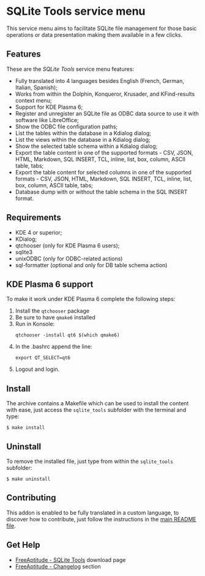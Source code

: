 # SQLite Tools service menu

This service menu aims to facilitate SQLite file management for those basic operations
or data presentation making them available in a few clicks.

## Features

These are the *SQLite Tools* service menu features:
- Fully translated into 4 languages besides English
  (French, German, Italian, Spanish);
- Works from within the Dolphin, Konqueror, Krusader, and KFind-results context menu;
- Support for KDE Plasma 6;
- Register and unregister an SQLite file as ODBC data source to use it with software like LibreOffice;
- Show the ODBC file configuration paths;
- List the tables within the database in a Kdialog dialog;
- List the views within the database in a Kdialog dialog;
- Show the selected table schema within a Kdialog dialog;
- Export the table content in one of the supported formats -
  CSV, JSON, HTML, Markdown, SQL INSERT, TCL,
  inline, list, box, column, ASCII table, tabs;
- Export the table content for selected columns in one of the
  supported formats -
  CSV, JSON, HTML, Markdown, SQL INSERT, TCL,
  inline, list, box, column, ASCII table, tabs;
- Database dump with or without the table schema in the SQL INSERT format.

## Requirements

- KDE 4 or superior;
- KDialog;
- qtchooser (only for KDE Plasma 6 users);
- sqlite3
- unixODBC (only for ODBC-related actions)
- sql-formatter (optional and only for DB table schema action)

## KDE Plasma 6 support

To make it work under KDE Plasma 6 complete the following steps:
1. Install the `qtchooser` package
2. Be sure to have `qmake6` installed
3. Run in Konsole:
    ```
    qtchooser -install qt6 $(which qmake6)
    ```
4. In the .bashrc append the line:
    ```
    export QT_SELECT=qt6
    ```
5. Logout and login.

## Install

The archive contains a Makefile which can be used to install the content with ease,
just access the `sqlite_tools` subfolder with the terminal and type:
```
$ make install
```

## Uninstall

To remove the installed file, just type from within the `sqlite_tools` subfolder:
```
$ make uninstall
```

## Contributing

This addon is enabled to be fully translated in a custom language, to discover how
to contribute, just follow the instructions in the [main README file][contributing].

## Get Help

- [FreeAptitude - SQLite Tools][download] download page
- [FreeAptitude - Changelog][changelog] section

[download]: https://freeaptitude.altervista.org/downloads/sqlite-tools.html "SQLite Tools download page on FreeAptitude"
[changelog]: https://freeaptitude.altervista.org/downloads/sqlite-tools.html#changelog "SQLite Tools changelog on FreeAptitude"
[contributing]: https://github.com/fabiomux/kde-servicemenus#contributing "How to contribute to the SQLite Tools project"
[§]: # "Generated by servicemenu_generator"
